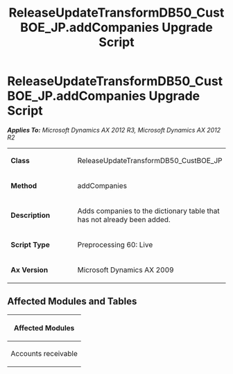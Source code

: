 ﻿---
title: ReleaseUpdateTransformDB50_CustBOE_JP.addCompanies Upgrade Script
TOCTitle: ReleaseUpdateTransformDB50_CustBOE_JP.addCompanies Upgrade Script
ms:assetid: 36c2111c-b863-cf7d-1e8f-e31eeefa8490
ms:mtpsurl: https://msdn.microsoft.com/en-us/library/JJ685175(v=AX.60)
ms:contentKeyID: 49707628
ms.date: 05/18/2015
mtps_version: v=AX.60
---

# ReleaseUpdateTransformDB50\_CustBOE\_JP.addCompanies Upgrade Script 


_**Applies To:** Microsoft Dynamics AX 2012 R3, Microsoft Dynamics AX 2012 R2_

<table>
<colgroup>
<col style="width: 50%" />
<col style="width: 50%" />
</colgroup>
<tbody>
<tr class="odd">
<td><p><strong>Class</strong></p></td>
<td><p>ReleaseUpdateTransformDB50_CustBOE_JP</p></td>
</tr>
<tr class="even">
<td><p><strong>Method</strong></p></td>
<td><p>addCompanies</p></td>
</tr>
<tr class="odd">
<td><p><strong>Description</strong></p></td>
<td><p>Adds companies to the dictionary table that has not already been added.</p></td>
</tr>
<tr class="even">
<td><p><strong>Script Type</strong></p></td>
<td><p>Preprocessing 60: Live</p></td>
</tr>
<tr class="odd">
<td><p><strong>Ax Version</strong></p></td>
<td><p>Microsoft Dynamics AX 2009</p></td>
</tr>
</tbody>
</table>


## Affected Modules and Tables

<table>
<colgroup>
<col style="width: 100%" />
</colgroup>
<thead>
<tr class="header">
<th><p>Affected Modules</p></th>
</tr>
</thead>
<tbody>
<tr class="odd">
<td><p>Accounts receivable</p></td>
</tr>
</tbody>
</table>

  


